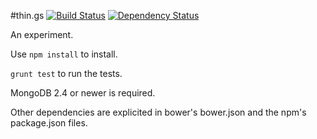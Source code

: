 #thin.gs [![Build Status](https://secure.travis-ci.org/henvic/thin.gs.png?branch=master)](https://travis-ci.org/henvic/thin.gs) [![Dependency Status](https://david-dm.org/henvic/thin.gs.png)](https://david-dm.org/henvic/thin.gs)

An experiment.

Use `npm install` to install.

`grunt test` to run the tests.

MongoDB 2.4 or newer is required.

Other dependencies are explicited in bower's bower.json and the npm's package.json files.